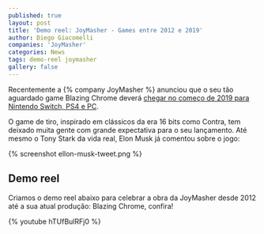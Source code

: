 ```yaml
---
published: true
layout: post
title: 'Demo reel: JoyMasher - Games entre 2012 e 2019'
author: Diego Giacomelli
companies: 'JoyMasher'
categories: News
tags: demo-reel joymasher
gallery: false
---
```

Recentemente a {% company JoyMasher %} anunciou que o seu tão aguardado game Blazing Chrome deverá [chegar no começo de 2019 para Nintendo Switch, PS4 e PC](/2018/11/14/blazing-chrome-vai-desafiar-jogadores).

O game de tiro, inspirado em clássicos da era 16 bits como Contra, tem deixado muita gente com grande expectativa para o seu lançamento. Até mesmo o Tony Stark da vida real, Elon Musk já comentou sobre o jogo:

{% screenshot ellon-musk-tweet.png %}

## Demo reel
Criamos o demo reel abaixo para celebrar a obra da JoyMasher desde 2012 até a sua atual produção: Blazing Chrome, confira!

{% youtube hTUfBulRFj0 %}